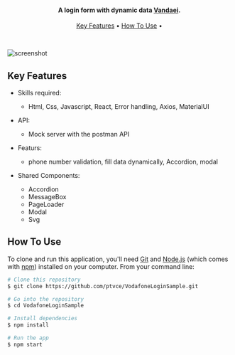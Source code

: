 
<h4 align="center">A login form with dynamic data <a href="https://www.linkedin.com/in/parivandaei/" target="_blank">Vandaei</a>.</h4>


<p align="center">
  <a href="#key-features">Key Features</a> •
  <a href="#how-to-use">How To Use</a> •
</p>
<br />

![screenshot](https://github.com/ptvce/VodafoneLoginSample/blob/master/assets/images/rec.gif)

## Key Features

* Skills required:
  - Html, Css, Javascript, React, Error handling, Axios, MaterialUI
  
* API:
  - Mock server with the postman API
  
* Featurs:
  - phone number validation, fill data dynamically, Accordion, modal
 
* Shared Components:
  - Accordion
  - MessageBox
  - PageLoader
  - Modal
  - Svg

## How To Use

To clone and run this application, you'll need [Git](https://git-scm.com) and [Node.js](https://nodejs.org/en/download/) (which comes with [npm](http://npmjs.com)) installed on your computer. From your command line:

```bash
# Clone this repository
$ git clone https://github.com/ptvce/VodafoneLoginSample.git

# Go into the repository
$ cd VodafoneLoginSample

# Install dependencies
$ npm install

# Run the app
$ npm start
```


